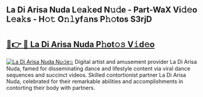 ## La Di Arisa Nuda L𝚎a𝚔ed N𝚞𝚍e - Part-WaX Vi𝚍𝚎o L𝚎a𝚔s - H𝚘𝚝 O𝚗𝚕yf𝚊ns P𝚑𝚘tos S3rjD

# <h2><a href="http://kfddyjc.oniu.top/?m=La+Di+Arisa+Nuda">🔗👉 🔴 La Di Arisa Nuda P𝚑ot𝚘𝚜 V𝚒d𝚎o</a></h2>

[![La Di Arisa Nuda Nu𝚍e𝚜](https://i.imgur.com/0qMVB7G.gif)](http://kfddyjc.oniu.top/?m=La+Di+Arisa+Nuda)
Digital artist and amusement provider La Di Arisa Nuda, famed for disseminating dance and lifestyle content via viral dance sequences and succinct videos. Skilled contortionist partner La Di Arisa Nuda, celebrated for their remarkable abilities and accomplishments in contorting their body with partners.  
